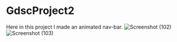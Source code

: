# GdscProject2
Here in this project I made an animated nav-bar.
![Screenshot (102)](https://user-images.githubusercontent.com/72137517/134685051-ffa70b16-ca6e-4fea-926b-3602c598da34.png)
![Screenshot (103)](https://user-images.githubusercontent.com/72137517/134685168-a19007f9-1fda-4ed0-8228-0f56c078424c.png)

